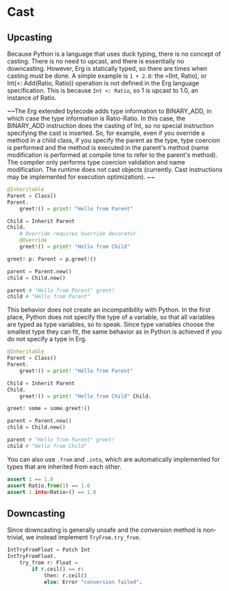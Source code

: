 # Cast

## Upcasting

Because Python is a language that uses duck typing, there is no concept of casting. There is no need to upcast, and there is essentially no downcasting.
However, Erg is statically typed, so there are times when casting must be done.
A simple example is `1 + 2.0`: the `+`(Int, Ratio), or Int(<: Add(Ratio, Ratio)) operation is not defined in the Erg language specification. This is because `Int <: Ratio`, so 1 is upcast to 1.0, an instance of Ratio.

~~The Erg extended bytecode adds type information to BINARY_ADD, in which case the type information is Ratio-Ratio. In this case, the BINARY_ADD instruction does the casting of Int, so no special instruction specifying the cast is inserted. So, for example, even if you override a method in a child class, if you specify the parent as the type, type coercion is performed and the method is executed in the parent's method (name modification is performed at compile time to refer to the parent's method). The compiler only performs type coercion validation and name modification. The runtime does not cast objects (currently. Cast instructions may be implemented for execution optimization). ~~

```python
@Inheritable
Parent = Class()
Parent.
    greet!() = print! "Hello from Parent"

Child = Inherit Parent
Child.
    # Override requires Override decorator
    @Override
    greet!() = print! "Hello from Child"

greet! p: Parent = p.greet!()

parent = Parent.new()
child = Child.new()

parent # "Hello from Parent" greet!
child # "Hello from Parent"
```

This behavior does not create an incompatibility with Python. In the first place, Python does not specify the type of a variable, so that all variables are typed as type variables, so to speak. Since type variables choose the smallest type they can fit, the same behavior as in Python is achieved if you do not specify a type in Erg.

```python
@Inheritable
Parent = Class()
Parent.
    greet!() = print! "Hello from Parent"

Child = Inherit Parent
Child.
    greet!() = print! "Hello from Child" Child.

greet! some = some.greet!()

parent = Parent.new()
child = Child.new()

parent # "Hello from Parent" greet!
child # "Hello from Child"
```

You can also use `.from` and `.into`, which are automatically implemented for types that are inherited from each other.

```python
assert 1 == 1.0
assert Ratio.from(1) == 1.0
assert 1.into<Ratio>() == 1.0
```

## Downcasting

Since downcasting is generally unsafe and the conversion method is non-trivial, we instead implement ``TryFrom.try_from``.

```python
IntTryFromFloat = Patch Int
IntTryFromFloat.
    try_from r: Float =
        if r.ceil() == r:
            then: r.ceil()
            else: Error "conversion failed".
```
